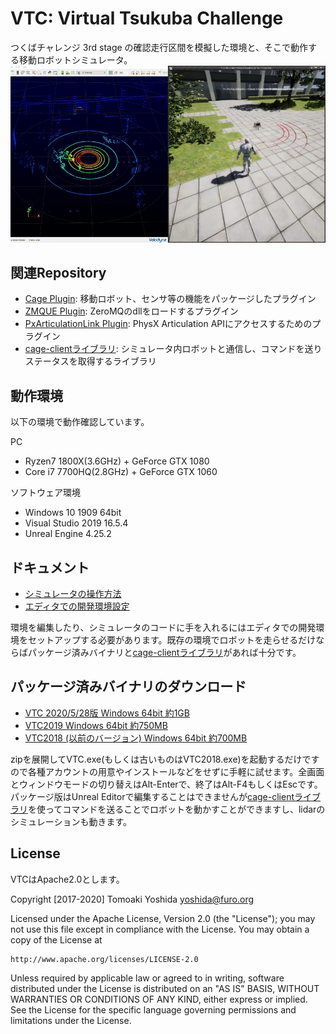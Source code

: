 ﻿# VTC: Virtual Tsukuba Challenge

つくばチャレンジ 3rd stage の確認走行区間を模擬した環境と、そこで動作する移動ロボットシミュレータ。
[![VTC with lidar intensity enabled](docs/ScreenShot-i.png)](https://www.youtube.com/watch?v=gb9t7RFmgpc)

## 関連Repository

+ [Cage Plugin](https://github.com/furo-org/CagePlugin): 移動ロボット、センサ等の機能をパッケージしたプラグイン
+ [ZMQUE Plugin](https://github.com/furo-org/ZMQUE): ZeroMQのdllをロードするプラグイン
+ [PxArticulationLink Plugin](https://github.com/yosagi/PxArticulationLink): PhysX Articulation APIにアクセスするためのプラグイン
+ [cage-clientライブラリ](https://github.com/furo-org/CageClient): シミュレータ内ロボットと通信し、コマンドを送りステータスを取得するライブラリ

## 動作環境

以下の環境で動作確認しています。

PC

+ Ryzen7 1800X(3.6GHz) + GeForce GTX 1080
+ Core i7 7700HQ(2.8GHz) + GeForce GTX 1060

ソフトウェア環境

+ Windows 10 1909 64bit
+ Visual Studio 2019 16.5.4
+ Unreal Engine 4.25.2

## ドキュメント

+ [シミュレータの操作方法](docs/runtime.md)
+ [エディタでの開発環境設定](docs/editor.md)

環境を編集したり、シミュレータのコードに手を入れるにはエディタでの開発環境をセットアップする必要があります。既存の環境でロボットを走らせるだけならばパッケージ済みバイナリと[cage-clientライブラリ](https://github.com/furo-org/CageClient)があれば十分です。

## パッケージ済みバイナリのダウンロード

+ [VTC 2020/5/28版 Windows 64bit 約1GB](https://1drv.ms/u/s!AkekAlL4McuXlQOBSBVlSNaRIZpQ?e=veg3e0)
+ [VTC2019 Windows 64bit 約750MB](https://chibakoudai-my.sharepoint.com/:u:/g/personal/yoshida_tomoaki_p_chibakoudai_jp/ETDQWwohngxKsu09_ga2H9UBs5A4OmVFnmzQckcgW8upzA?e=IJuMfI)
+ [VTC2018 (以前のバージョン) Windows 64bit 約700MB](https://chibakoudai-my.sharepoint.com/:u:/g/personal/yoshida_tomoaki_p_chibakoudai_jp/ER00YHh9YYFEpBnFCl16Ug4BnmRve_PuS1y1sB2-dvryDw?e=cxDaMb)

zipを展開してVTC.exe(もしくは古いものはVTC2018.exe)を起動するだけですので各種アカウントの用意やインストールなどをせずに手軽に試せます。全画面とウィンドウモードの切り替えはAlt-Enterで、終了はAlt-F4もしくはEscです。パッケージ版はUnreal Editorで編集することはできませんが[cage-clientライブラリ](https://github.com/furo-org/CageClient)を使ってコマンドを送ることでロボットを動かすことができますし、lidarのシミュレーションも動きます。

## License

VTCはApache2.0とします。

Copyright [2017-2020] Tomoaki Yoshida <yoshida@furo.org>

Licensed under the Apache License, Version 2.0 (the "License");
you may not use this file except in compliance with the License.
You may obtain a copy of the License at

    http://www.apache.org/licenses/LICENSE-2.0

Unless required by applicable law or agreed to in writing, software
distributed under the License is distributed on an "AS IS" BASIS,
WITHOUT WARRANTIES OR CONDITIONS OF ANY KIND, either express or implied.
See the License for the specific language governing permissions and
limitations under the License.
